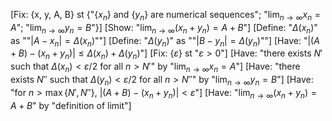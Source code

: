 [Fix: {x, y, A, B} st {"$\{x_n\}$ and $\{y_n\}$ are numerical sequences"; "$\displaystyle\lim_{n \to \infty} x_n = A$"; "$\displaystyle\lim_{n \to \infty} y_n = B$"}]
[Show: "$\displaystyle\lim_{n \to \infty} (x_n + y_n) = A + B$"]
[Define: "$\Delta(x_n)$" as ""$|A - x_n| = \Delta(x_n)$""]
[Define: "$\Delta(y_n)$" as ""$|B - y_n| = \Delta(y_n)$""]
[Have: "$|(A + B) - (x_n + y_n)| \leq \Delta(x_n) + \Delta(y_n)$"]
[Fix: {$\varepsilon$} st "$\varepsilon > 0$"]
[Have: "there exists $N'$ such that $\Delta(x_n) < \varepsilon / 2$ for all $n > N'$" by "$\displaystyle\lim_{n \to \infty} x_n = A$"]
[Have: "there exists $N''$ such that $\Delta(y_n) < \varepsilon / 2$ for all $n > N''$" by "$\displaystyle\lim_{n \to \infty} y_n = B$"]
[Have: "for $n > \max\{N', N''\}$, $|(A + B) - (x_n + y_n)| < \varepsilon$"]
[Have: "$\displaystyle\lim_{n \to \infty} (x_n + y_n) = A + B$" by "definition of limit"]